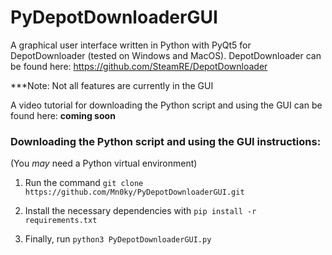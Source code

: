PyDepotDownloaderGUI
====================

A graphical user interface written in Python with PyQt5 for DepotDownloader (tested on Windows and MacOS).
DepotDownloader can be found here: https://github.com/SteamRE/DepotDownloader

***Note: Not all features are currently in the GUI

A video tutorial for downloading the Python script and using the GUI can be found here: **coming soon**

### Downloading the Python script and using the GUI instructions:
(You *may* need a Python virtual environment)

1. Run the command ``git clone https://github.com/Mn0ky/PyDepotDownloaderGUI.git``

2. Install the necessary dependencies with ``pip install -r requirements.txt``

3. Finally, run ``python3 PyDepotDownloaderGUI.py``
